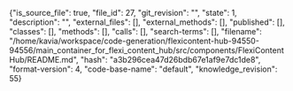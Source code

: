 {"is_source_file": true, "file_id": 27, "git_revision": "", "state": 1, "description": "", "external_files": [], "external_methods": [], "published": [], "classes": [], "methods": [], "calls": [], "search-terms": [], "filename": "/home/kavia/workspace/code-generation/flexicontent-hub-94550-94556/main_container_for_flexi_content_hub/src/components/FlexiContentHub/README.md", "hash": "a3b296cea47d26bdb67e1af9e7dc1de8", "format-version": 4, "code-base-name": "default", "knowledge_revision": 55}